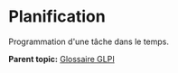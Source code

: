 Planification
=============

Programmation d'une tâche dans le temps.

**Parent topic:** [Glossaire GLPI](../../glpi/glossary.html)
